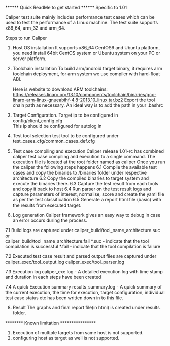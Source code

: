 ******   Quick ReadMe to get started   ******
Specific to 1.01

Caliper test suite mainly includes performance test cases which can be used to test the performance of a Linux machine.
The test suite supports x86_64, arm_32 and arm_64. 

Steps to run Caliper

1. Host OS installation
    It supports x86_64 CentOS6 and Ubuntu platform, you need install 64bit
    CentOS system or Ubuntu system on your PC or server platform.

2. Toolchain installation
    To build arm/android target binary, it requires arm toolchain deployment, for arm system we use compiler with hard-float ABI. 

    Here is website to download ARM toolchains:
        https://releases.linaro.org/13.10/components/toolchain/binaries/gcc-linaro-arm-linux-gnueabihf-4.8-2013.10_linux.tar.bz2
    Export the tool chain path as necessary. An ideal way is to add the path in your .bashrc
3. Target Configuration.
   Target ip to be configured in config/client_config.cfg 	
   This ip should be configured for autolog in

4. Test tool selection
   test tool to be configured under test_cases_cfg/common_cases_def.cfg
 	
5. Test case compiling and execution
   Caliper release 1.01-rc has combined caliper test case compiling and execution to a single command.
   The execution file is located at the root folder named as caliper
   Once you run the caliper the following steps happens
6.1 Compile the available test cases and copy the binaries to /binaries folder under respective architecture
6.2 Copy the compiled binaries to target system and execute the binaries there.
6.3 Capture the test result from each tools and copy it back to host
6.4 Run parser on the test result logs and capture parameters of interest, normalise, score and create the yaml file as per the test classification
6.5 Generate a report html file (basic) with the results from executed target.

7. Log generation 
   Caliper framework gives an easy way to debug in case an error occurs during the process.

7.1 Build logs are captured under 
	caliper_build/tool_name_architecture.suc or   
	caliper_build/tool_name_architecture.fail
	*.suc - indicate that the tool compilation is successful
	*.fail - indicate that the tool compilation is failure

7.2 Executed test case result and parsed output files are  captured under
	caliper_exec/tool_output.log
	caliper_exec/tool_parser.log

7.3 Execution log 
      	caliper_exe.log - A detailed execution log with time stamp and duration in each steps have been created

7.4 A quick Execution summary
	results_summary.log - A quick summary of the current execution, the time for execution, target configuration, individual test case status etc has been written down in to this file.

8. Result 
	The graphs and final report file(in html) is created under results folder. 
	

********  Known limitation  ****************

1. Execution of multiple targets from same host is not supported.
2. configuring host as target as well is not supported.




 


